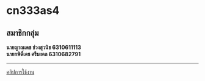 # cn333as4
## สมาชิกกลุ่ม

**นายญาณเดช ช่วงสุวนิช 6310611113** <br>
**นายกษิดิ์เดช ศรีมงคล 6310682791**
***
[คลิปการใช้งาน](https://youtu.be/EB5uypwOsEE)